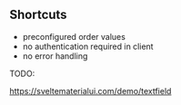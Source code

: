 ## Shortcuts

- preconfigured order values
- no authentication required in client
- no error handling

TODO:

https://sveltematerialui.com/demo/textfield
